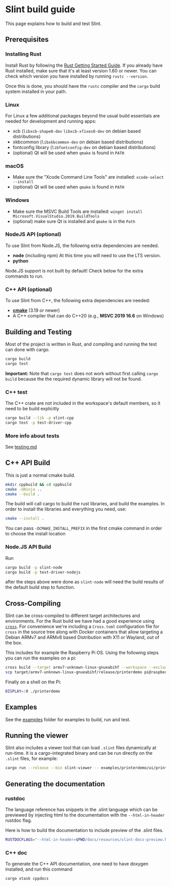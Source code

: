 # Slint build guide

This page explains how to build and test Slint.

## Prerequisites

### Installing Rust

Install Rust by following the [Rust Getting Started Guide](https://www.rust-lang.org/learn/get-started). If you already
have Rust installed, make sure that it's at least version 1.60 or newer. You can check which version you have installed
by running `rustc --version`.

Once this is done, you should have the `rustc` compiler and the `cargo` build system installed in your path.

### Linux

For Linux a few additional packages beyond the usual build essentials are needed for development and running apps:

-   xcb (`libxcb-shape0-dev` `libxcb-xfixes0-dev` on debian based distributions)
-   xkbcommon (`libxkbcommon-dev` on debian based distributions)
-   fontconfig library (`libfontconfig-dev` on debian based distributions)
-   (optional) Qt will be used when `qmake` is found in `PATH`

### macOS

-   Make sure the "Xcode Command Line Tools" are installed: `xcode-select --install`
-   (optional) Qt will be used when `qmake` is found in `PATH`

### Windows

-   Make sure the MSVC Build Tools are installed: `winget install Microsoft.VisualStudio.2019.BuildTools`
-   (optional) make sure Qt is installed and `qmake` is in the `Path`

### NodeJS API (optional)

To use Slint from Node.JS, the following extra dependencies are needed.

-   **node** (including npm) At this time you will need to use the LTS version.
-   **python**

Node.JS support is not built by default! Check below for the extra commands
to run.

### C++ API (optional)

To use Slint from C++, the following extra dependencies are needed:

-   **[cmake](https://cmake.org/download/)** (3.19 or newer)
-   A C++ compiler that can do C++20 (e.g., **MSVC 2019 16.6** on Windows)

## Building and Testing

Most of the project is written in Rust, and compiling and running the test can
done with cargo.

```sh
cargo build
cargo test
```

**Important:** Note that `cargo test` does not work without first calling `cargo build` because the
the required dynamic library will not be found.

### C++ test

The C++ crate are not included in the workspace's default members, so it need to be build explicitly

```sh
cargo build --lib -p slint-cpp
cargo test -p test-driver-cpp
```

### More info about tests

See [testing.md](./testing.md)

## C++ API Build

This is just a normal cmake build.

```sh
mkdir cppbuild && cd cppbuild
cmake -GNinja ..
cmake --build .
```

The build will call cargo to build the rust libraries, and build the examples.
In order to install the libraries and everything you need, use:

```sh
cmake --install .
```

You can pass `-DCMAKE_INSTALL_PREFIX` in the first cmake command in order to choose the install location

### Node.JS API Build

Run

```sh
cargo build -p slint-node
cargo build -p test-driver-nodejs
```

after the steps above were done as `slint-node` will need the build results
of the default build step to function.

## Cross-Compiling

Slint can be cross-compiled to different target architectures and environments. For the Rust build we
have had a good experience using [`cross`](https://github.com/rust-embedded/cross). For convenience we're
including a `Cross.toml` configuration file for `cross` in the source tree along with Docker containers that
allow targeting a Debian ARMv7 and ARMv8 based Distribution with X11 or Wayland, out of the box.

This includes for example the Raspberry Pi OS. Using the following steps you can run the examples on a
pi:

```sh
cross build --target armv7-unknown-linux-gnueabihf --workspace --exclude slint-node --release
scp target/armv7-unknown-linux-gnueabihf/release/printerdemo pi@raspberrypi.local:.
```

Finally on a shell on the Pi:

```sh
DISPLAY=:0 ./printerdemo
```

## Examples

See the [examples](/examples) folder for examples to build, run and test.

## Running the viewer

Slint also includes a viewer tool that can load `.slint` files dynamically at run-time. It is a
cargo-integrated binary and can be run directly on the `.slint` files, for example:

```sh
cargo run --release --bin slint-viewer -- examples/printerdemo/ui/printerdemo.slint
```

## Generating the documentation

### rustdoc

The language reference has snippets in the .slint language which can be previewed by injecting
html to the documentation with the `--html-in-header` rustdoc flag.

Here is how to build the documentation to include preview of the .slint files.

```sh
RUSTDOCFLAGS="--html-in-header=$PWD/docs/resources/slint-docs-preview.html --html-in-header=$PWD/docs/resources/slint-docs-highlight.html" cargo doc --no-deps
```

### C++ doc

To generate the C++ API documentation, one need to have doxygen installed, and run this command

```sh
cargo xtask cppdocs
```
